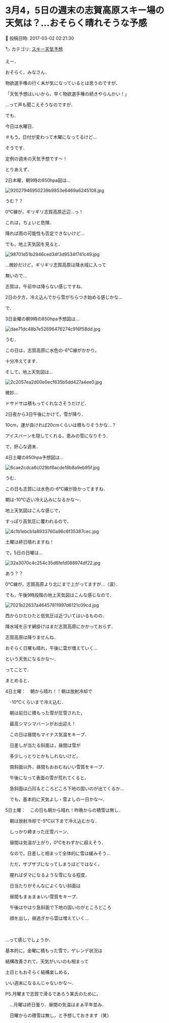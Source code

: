 # 3月4，5日の週末の志賀高原スキー場の天気は？…おそらく晴れそうな予感

📅 投稿日時: 2017-03-02 02:21:30

🏷️ カテゴリ: [スキー天気予想](c6554f5c3c106093b511a8daae23757e8.md)

えー．


おそらく，みなさん．


物欲選手権の行く末が気になっているとは思うのですが．


「天気予想はいいから，早く物欲選手権の続きやらんかい！」


…って声も聞こえそうなのですが．





でも．


今日は水曜日．


＃もう，日付が変わって木曜になってるけど…


そうです．


定例の週末の天気予想です～！





とりあえず．


2日木曜，朝9時の850hpa図は…




![92027946950239b9853e6469a6245108.jpg](images/92027946950239b9853e6469a6245108.jpg)




うむ？？


0℃線が，ギリギリ志賀高原近辺…っ！


これは，ちょいと危険．


降れば雨の可能性も否定できないけど…





でも，地上天気図を見ると．




![98701d51b2946ced34f3d9534f741c49.jpg](images/98701d51b2946ced34f3d9534f741c49.jpg)




…微妙だけど，ギリギリ志賀高原は降水域に入って


無いので…


志賀は，午前中は降らない感じですね．


2日の夕方，冷え込んでから雪がちらつき始める感じかな…





で．


3日金曜の朝9時の850hpa予想図は…




![dae71dc48b7e52696476274c916f58dd.jpg](images/dae71dc48b7e52696476274c916f58dd.jpg)




うむ．


この日は，志賀高原に水色の-6℃線がかかり，


十分冷えてます．





そして，地上天気図は…




![2c2057ea2d00e0ecf635b5dd427a4ee0.jpg](images/2c2057ea2d00e0ecf635b5dd427a4ee0.jpg)




微妙…


ドサドサは積もってくれなさそうだけど．


2日夜から3日午後にかけて，雪が降り．


10cm，運が良ければ20cmくらいは積もりそうかな…？


アイスバーンを隠してくれる，恵みの雪になりそう．





で，肝心な週末．


4日土曜の850hpa予想図は…




![6cae2cdca6c029bf6acde18b8a9eb95f.jpg](images/6cae2cdca6c029bf6acde18b8a9eb95f.jpg)




うむ．


この日も志賀には水色の-6℃線が掛かってますね．


朝は-10℃近い冷え込みになるかな～．





地上天気図はこんな感じで，


すっぽり高気圧に覆われるので．




![4c1b1ebcb1a8933760a96c6f35387cec.jpg](images/4c1b1ebcb1a8933760a96c6f35387cec.jpg)




土曜は終日晴れますね！





で，5日の日曜は…




![32a3070c4c254c35d6fefd088974df22.jpg](images/32a3070c4c254c35d6fefd088974df22.jpg)




あう？？


0℃線が，志賀高原より北にまで上がってますが…（涙）．





でも，午後9時段階の地上天気図はこんな感じなので．




![7021b22637a46457811997d6121c09cd.jpg](images/7021b22637a46457811997d6121c09cd.jpg)




西からひたひたと低気圧は近づいてはいるものの．


降水域を示す網掛けはまだ志賀高原にかかっておらず．


志賀高原は降りませんね．


おそらく日曜も晴れ，午後に雲が増えていく…


という天気になるかな～．





ってことで．


まとめると．





4日土曜：　朝から晴れ！！朝は放射冷却で


　-10℃くらいまで冷え込む．


　朝は前日に積もった雪が圧雪された，


　最高シマシマバーンがお出迎え！


　この日は昼間もマイナス気温をキープ．


　日差しが当たる斜面は，昼間は雪が


　多少しっとりとかもしれないけど，


　南斜面以外，昼間もおおむねいい雪質をキープ．


　午後になって表面の雪が荒れてくると，


　急斜面は凸凹＆ところどころ下地の固いのが出てくるか…


　でも，基本的に天気よし・雪よしの一日かな～．





5日土曜：　この日も朝から晴れ！昨晩からの積雪は無し．


　朝は放射冷却で-5℃以下まで冷え込むかな．


　しっかり締まった圧雪バーン．


　昼間は気温が上がり，0℃をわずかに超えそう．


　なので，日差しと相まって全体的に雪は緩みそう…


　ただ，ザブザブになってしまうほどではなく，


　握ればダマになるような雪になる程度．


　日当たりがそんなによくない斜面は


　昼間もまぁまぁいい雪質をキープ．


　午後はやはり急斜面で下地の固いのがところどころ


　顔を出し，昼過ぎから雲は増えていく…


　


…って感じでしょうか．





基本的に，金曜に積もった雪で，ゲレンデ状況は


結構改善されて，天気がいいのも相まって


土日ともおそらく結構楽しめる，


いい週末になるんじゃないかな～．





PS.月曜まで志賀で滑るであろう某氏のために，


　…月曜は終日曇り．昼間の気温はまぁ平年並み．


　日曜からの積雪は無し，と予想しておきます（笑）
